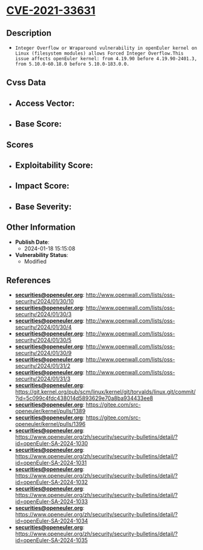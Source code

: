 
# [CVE-2021-33631](http://www.openwall.com/lists/oss-security/2024/01/30/10)

## Description

- `Integer Overflow or Wraparound vulnerability in openEuler kernel on Linux (filesystem modules) allows Forced Integer Overflow.This issue affects openEuler kernel: from 4.19.90 before 4.19.90-2401.3, from 5.10.0-60.18.0 before 5.10.0-183.0.0.`

## Cvss Data

- **Access Vector**:
  - 
- **Base Score**:
  - 

## Scores

- **Exploitability Score**:
  - 
- **Impact Score**:
  - 
- **Base Severity**:
  - 

## Other Information

- **Publish Date**:
  - 2024-01-18 15:15:08
- **Vulnerability Status**:
  - Modified

## References

- **securities@openeuler.org**: http://www.openwall.com/lists/oss-security/2024/01/30/10
- **securities@openeuler.org**: http://www.openwall.com/lists/oss-security/2024/01/30/3
- **securities@openeuler.org**: http://www.openwall.com/lists/oss-security/2024/01/30/4
- **securities@openeuler.org**: http://www.openwall.com/lists/oss-security/2024/01/30/5
- **securities@openeuler.org**: http://www.openwall.com/lists/oss-security/2024/01/30/9
- **securities@openeuler.org**: http://www.openwall.com/lists/oss-security/2024/01/31/2
- **securities@openeuler.org**: http://www.openwall.com/lists/oss-security/2024/01/31/3
- **securities@openeuler.org**: https://git.kernel.org/pub/scm/linux/kernel/git/torvalds/linux.git/commit/?id=5c099c4fdc438014d5893629e70a8ba934433ee8
- **securities@openeuler.org**: https://gitee.com/src-openeuler/kernel/pulls/1389
- **securities@openeuler.org**: https://gitee.com/src-openeuler/kernel/pulls/1396
- **securities@openeuler.org**: https://www.openeuler.org/zh/security/security-bulletins/detail/?id=openEuler-SA-2024-1030
- **securities@openeuler.org**: https://www.openeuler.org/zh/security/security-bulletins/detail/?id=openEuler-SA-2024-1031
- **securities@openeuler.org**: https://www.openeuler.org/zh/security/security-bulletins/detail/?id=openEuler-SA-2024-1032
- **securities@openeuler.org**: https://www.openeuler.org/zh/security/security-bulletins/detail/?id=openEuler-SA-2024-1033
- **securities@openeuler.org**: https://www.openeuler.org/zh/security/security-bulletins/detail/?id=openEuler-SA-2024-1034
- **securities@openeuler.org**: https://www.openeuler.org/zh/security/security-bulletins/detail/?id=openEuler-SA-2024-1035
